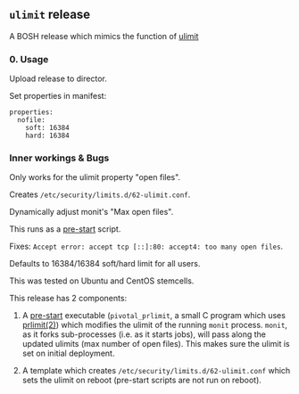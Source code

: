 ## `ulimit` release

A BOSH release which mimics the function of
[ulimit](http://tldp.org/LDP/solrhe/Securing-Optimizing-Linux-RH-Edition-v1.3/x4733.html)

### 0. Usage

Upload release to director.

Set properties in manifest:

```
properties:
  nofile:
    soft: 16384
    hard: 16384
```

### Inner workings & Bugs

Only works for the ulimit property "open files".

Creates `/etc/security/limits.d/62-ulimit.conf`.

Dynamically adjust monit's "Max open files".

This runs as a [pre-start](https://bosh.io/docs/pre-start.html) script.

Fixes: `Accept error: accept tcp [::]:80: accept4: too many open files`.

Defaults to 16384/16384 soft/hard limit for all users.

This was tested on Ubuntu and CentOS stemcells.

This release has 2 components:

1. A [pre-start](https://bosh.io/docs/pre-start.html) executable (`pivotal_prlimit`, a small C program which uses [prlimit(2)](https://linux.die.net/man/2/prlimit)) which modifies the ulimit of the running `monit` process. `monit`, as it forks sub-processes (i.e. as it starts jobs), will pass along the updated ulimits (max number of open files). This makes sure the ulimit is set on initial deployment.

2. A template which creates `/etc/security/limits.d/62-ulimit.conf` which sets the ulimit on reboot (pre-start scripts are not run on reboot).
